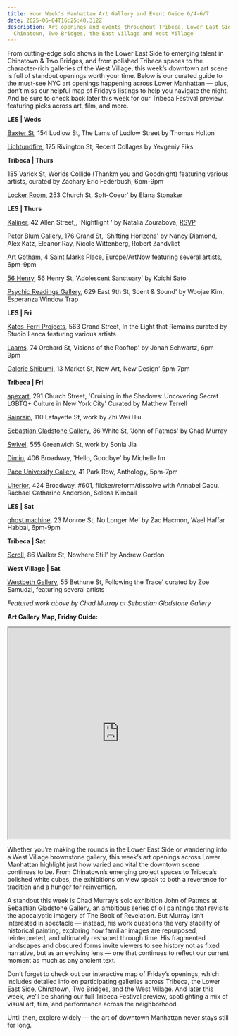 ```yaml
---
title: Your Week's Manhattan Art Gallery and Event Guide 6/4-6/7
date: 2025-06-04T16:25:40.312Z
description: Art openings and events throughout Tribeca, Lower East Side,
  Chinatown, Two Bridges, the East Village and West Village
---
```

From cutting-edge solo shows in the Lower East Side to emerging talent in Chinatown & Two Bridges, and from polished Tribeca spaces to the character-rich galleries of the West Village, this week’s downtown art scene is full of standout openings worth your time. Below is our curated guide to the must-see NYC art openings happening across Lower Manhattan — plus, don’t miss our helpful map of Friday’s listings to help you navigate the night. And be sure to check back later this week for our Tribeca Festival preview, featuring picks across art, film, and more.

**L﻿ES | Weds**

[Baxter St](https://www.instagram.com/baxterstccny), 154 Ludlow St, The Lams of Ludlow Street by Thomas Holton

[Lichtundfire](https://www.lichtundfire.com/), 175 Rivington St, Recent Collages by Yevgeniy Fiks

**Tribeca | Thurs**

185 Varick St, Worlds Collide (Thankm you and Goodnight) featuring various artists, curated by Zachary Eric Federbush, 6pm-9pm

[Locker Room](https://www.instagram.com/thelockerroomnyc), 253 Church St, Soft-Coeur' by Elana Stonaker

**L﻿ES | Thurs**

[Kaliner](https://kalinergallery.com/), 42 Allen Street,, 'Nightlight ' by Natalia Zourabova, [RSVP](https://www.eventbrite.com/e/opening-reception-for-nightlight-tickets-1369116346849?aff=oddtdtcreator&utm-source=cp&utm-campaign=social&utm-content=attendeeshare&utm-medium=discovery&utm-term=listing)

[Peter Blum Gallery](https://www.peterblumgallery.com/exhibitions), 176 Grand St, 'Shifting Horizons' by Nancy Diamond, Alex Katz, Eleanor Ray, Nicole Wittenberg, Robert Zandvliet

[Art Gotham](https://www.instagram.com/artgotham), 4 Saint Marks Place, Europe/ArtNow featuring several artists, 6pm-9pm

[56 Henry](https://56henry.nyc/exhibitions/adolescent-sanctuary), 56 Henry St, 'Adolescent Sanctuary' by Koichi Sato

[Psychic Readings Gallery](https://www.psychicreadingsgallery.com/), 629 East 9th St, Scent & Sound' by Woojae Kim, Esperanza Window Trap

**L﻿ES | Fri**

[Kates-Ferri Projects](https://www.katesferriprojects.com/), 563 Grand Street, In the Light that Remains curated by Studio Lenca featuring various artists

[Laams](https:/www.instagram.cmo/laams.nyc), 74 Orchard St, Visions of the Rooftop' by Jonah Schwartz, 6pm-9pm

[Galerie Shibumi](https://www.instagram.com/galerie.shibumi), 13 Market St, New Art, New Design' 5pm-7pm

**T﻿ribeca | Fri**

[apexart](https://apexart.org/terrell2.php), 291 Church Street, 'Cruising in the Shadows: Uncovering Secret LGBTQ+ Culture in New York City' Curated by Matthew Terrell

[Rainrain](https://www.rainraingallery.com/about), 110 Lafayette St, work by Zhi Wei Hiu

[Sebastian Gladstone Gallery](https://sebastiangladstone.com/exhibitions/71-chad-murray-john-of-patmos-new-york/), 36 White St, 'John of Patmos' by Chad Murray

[Swivel](https://www.swivelgallery.com/), 555 Greenwich St, work by Sonia Jia

[Dimin](https://www.dimin.nyc/exhibitions/30-michelle-im-hello-goodbye/press_release_text/), 406 Broadway, 'Hello, Goodbye' by Michelle Im

[Pace University Gallery](https://www.pace.edu/dyson/life-dyson/art-gallery), 41 Park Row, Anthology, 5pm-7pm

[Ulterior](http://www.ulteriorgallery.com/), 424 Broadway, #601, flicker/reform/dissolve with Annabel Daou, Rachael Catharine Anderson, Selena Kimball

**L﻿ES  | Sat**

[ghost machine](https://www.ghostmachine.nyc), 23 Monroe St, No Longer Me' by Zac Hacmon, Wael Haffar Habbal, 6pm-9pm

**T﻿ribeca | Sat**

[Scroll](https://www.instagram.com/scroll.nyc), 86 Walker St, Nowhere Still' by Andrew Gordon

**West Village | Sat**

[Westbeth Gallery](https://westbeth.org/event/rutgers-in-new-york-following-the-trace/), 55 Bethune St, Following the Trace' curated by Zoe Samudzi, featuring several artists

*F﻿eatured work above by Chad Murray at Sebastian Gladstone Gallery*

**Art Gallery Map, Friday Guide:** 

<iframe src="https://www.google.com/maps/d/u/1/embed?mid=1qBg-ToEX-E8a5FHDy2Bzty4hm0BE-rg&ehbc=2E312F" width="100%" height="480"></iframe>

Whether you’re making the rounds in the Lower East Side or wandering into a West Village brownstone gallery, this week’s art openings across Lower Manhattan highlight just how varied and vital the downtown scene continues to be. From Chinatown’s emerging project spaces to Tribeca’s polished white cubes, the exhibitions on view speak to both a reverence for tradition and a hunger for reinvention.

A standout this week is Chad Murray’s solo exhibition John of Patmos at Sebastian Gladstone Gallery, an ambitious series of oil paintings that revisits the apocalyptic imagery of The Book of Revelation. But Murray isn’t interested in spectacle — instead, his work questions the very stability of historical painting, exploring how familiar images are repurposed, reinterpreted, and ultimately reshaped through time. His fragmented landscapes and obscured forms invite viewers to see history not as fixed narrative, but as an evolving lens — one that continues to reflect our current moment as much as any ancient text.

Don’t forget to check out our interactive map of Friday’s openings, which includes detailed info on participating galleries across Tribeca, the Lower East Side, Chinatown, Two Bridges, and the West Village. And later this week, we’ll be sharing our full Tribeca Festival preview, spotlighting a mix of visual art, film, and performance across the neighborhood.

Until then, explore widely — the art of downtown Manhattan never stays still for long.